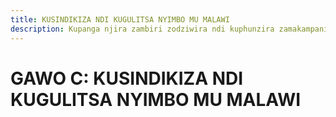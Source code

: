 ```yaml
---
title: KUSINDIKIZA NDI KUGULITSA NYIMBO MU MALAWI
description: Kupanga njira zambiri zodziwira ndi kuphunzira zamakampani opanga nyimbo.
---
```


# GAWO C: KUSINDIKIZA NDI KUGULITSA NYIMBO MU MALAWI

